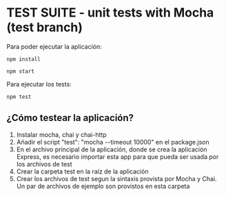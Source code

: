 # TEST SUITE - unit tests with Mocha (test branch)

Para poder ejecutar la aplicación:

`npm install`

`npm start`

Para ejecutar los tests:

`npm test`

## ¿Cómo testear la aplicación?

1. Instalar mocha, chai y chai-http
2. Añadir el script "test": "mocha --timeout 10000" en el package.json
3. En el archivo principal de la aplicación, donde se crea la aplicación Express, es necesario importar esta app para que pueda ser usada por los archivos de test
4. Crear la carpeta test en la raíz de la aplicación
5. Crear los archivos de test segun la sintaxis provista por Mocha y Chai. Un par de archivos de ejemplo son provistos en esta carpeta
